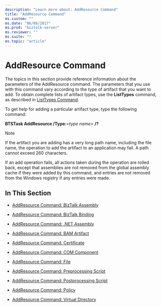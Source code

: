 ```yaml
---
description: "Learn more about: AddResource Command"
title: "AddResource Command"
ms.custom: ""
ms.date: "06/08/2017"
ms.prod: "biztalk-server"
ms.reviewer: ""
ms.suite: ""
ms.topic: "article"
---
```

# AddResource Command
The topics in this section provide reference information about the parameters of the AddResource command. The parameters that you use with this command vary according to the type of artifact that you want to add. To obtain complete lists of artifact types, use the **ListTypes** command, as described in [ListTypes Command](../core/listtypes-command.md).  
  
 To get help for adding a particular artifact type, type the following command:  
  
 **BTSTask AddResource /Type:**\<*type name*\> **/?**  
  
> [!NOTE]
>  If the artifact you are adding has a very long path name, including the file name, the operation to add the artifact to an application may fail. A path cannot exceed 260 characters.  
>   
>  If an add operation fails, all actions taken during the operation are rolled back, except that assemblies are not removed from the global assembly cache if they were added by this command, and entries are not removed from the Windows registry if any entries were made.  
  
## In This Section  
  
-   [AddResource Command: BizTalk Assembly](../core/addresource-command-biztalk-assembly.md)  
  
-   [AddResource Command: BizTalk Binding](../core/addresource-command-biztalk-binding.md)  
  
-   [AddResource Command: .NET Assembly](../core/addresource-command-net-assembly.md)  
  
-   [AddResource Command: BAM Artifact](../core/addresource-command-bam-artifact.md)  
  
-   [AddResource Command: Certificate](../core/addresource-command-certificate.md)  
  
-   [AddResource Command: COM Component](../core/addresource-command-com-component.md)  
  
-   [AddResource Command: File](../core/addresource-command-file.md)  
  
-   [AddResource Command: Preprocessing Script](../core/addresource-command-preprocessing-script.md)  
  
-   [AddResource Command: Postprocessing Script](../core/addresource-command-postprocessing-script.md)  
  
-   [AddResource Command: Policy](../core/addresource-command-policy.md)  
  
-   [AddResource Command: Virtual Directory](../core/addresource-command-virtual-directory.md)
